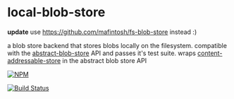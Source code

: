 # local-blob-store

**update** use https://github.com/mafintosh/fs-blob-store instead :)

a blob store backend that stores blobs locally on the filesystem. compatible with the [abstract-blob-store](https://github.com/maxogden/abstract-blob-store) API and passes it's test suite. wraps [content-addressable-store](https://www.npmjs.org/package/content-addressable-store) in the abstract blob store API

[![NPM](https://nodei.co/npm/local-blob-store.png)](https://nodei.co/npm/local-blob-store/)

[![Build Status](http://img.shields.io/travis/maxogden/local-blob-store.svg?style=flat)](https://travis-ci.org/maxogden/local-blob-store)
